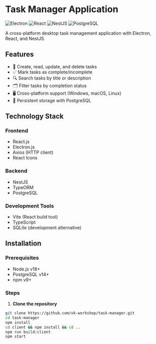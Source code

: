 # Task Manager Application

![Electron](https://img.shields.io/badge/Electron-47848F?style=for-the-badge&logo=electron&logoColor=white)
![React](https://img.shields.io/badge/React-20232A?style=for-the-badge&logo=react&logoColor=61DAFB)
![NestJS](https://img.shields.io/badge/NestJS-E0234E?style=for-the-badge&logo=nestjs&logoColor=white)
![PostgreSQL](https://img.shields.io/badge/PostgreSQL-316192?style=for-the-badge&logo=postgresql&logoColor=white)

A cross-platform desktop task management application with Electron, React, and NestJS.


## Features

- 📝 Create, read, update, and delete tasks
- ✅ Mark tasks as complete/incomplete
- 🔍 Search tasks by title or description
- 🗂 Filter tasks by completion status
- 🖥 Cross-platform support (Windows, macOS, Linux)
- 💾 Persistent storage with PostgreSQL

## Technology Stack

### Frontend
- React.js
- Electron.js
- Axios (HTTP client)
- React Icons

### Backend
- NestJS
- TypeORM
- PostgreSQL

### Development Tools
- Vite (React build tool)
- TypeScript
- SQLite (development alternative)

## Installation

### Prerequisites
- Node.js v18+
- PostgreSQL v14+
- npm v9+

### Steps

1. **Clone the repository**
```bash
git clone https://github.com/vk-workshop/task-manager.git
cd task-manager
npm install
cd client && npm install && cd ..
npm run build:client
npm start
